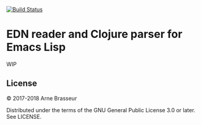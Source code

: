 [![Build Status](https://travis-ci.org/clojure-emacs/parseclj.svg?branch=master)](https://travis-ci.org/clojure-emacs/parseclj)

# EDN reader and Clojure parser for Emacs Lisp

WIP

## License

&copy; 2017-2018 Arne Brasseur

Distributed under the terms of the GNU General Public License 3.0 or later. See LICENSE.
